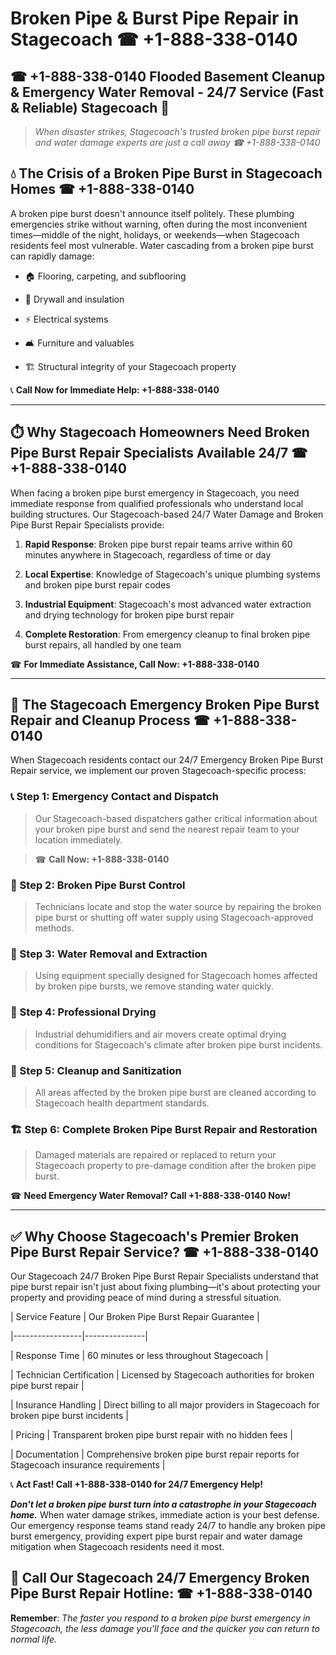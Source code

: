 # Broken Pipe & Burst Pipe Repair in Stagecoach ☎ +1-888-338-0140  
## ☎ +1-888-338-0140 Flooded Basement Cleanup & Emergency Water Removal - 24/7 Service (Fast & Reliable) Stagecoach 🚨  

> *When disaster strikes, Stagecoach's trusted broken pipe burst repair and water damage experts are just a call away ☎ +1-888-338-0140*  

## 💧 The Crisis of a Broken Pipe Burst in Stagecoach Homes ☎ +1-888-338-0140  

A broken pipe burst doesn't announce itself politely. These plumbing emergencies strike without warning, often during the most inconvenient times—middle of the night, holidays, or weekends—when Stagecoach residents feel most vulnerable. Water cascading from a broken pipe burst can rapidly damage:  

* 🏠 Flooring, carpeting, and subflooring  
* 🧱 Drywall and insulation  
* ⚡ Electrical systems  
* 🛋️ Furniture and valuables  
* 🏗️ Structural integrity of your Stagecoach property  

📞 **Call Now for Immediate Help: +1-888-338-0140**  

---  

## ⏱️ Why Stagecoach Homeowners Need Broken Pipe Burst Repair Specialists Available 24/7 ☎ +1-888-338-0140  

When facing a broken pipe burst emergency in Stagecoach, you need immediate response from qualified professionals who understand local building structures. Our Stagecoach-based 24/7 Water Damage and Broken Pipe Burst Repair Specialists provide:  

1. **Rapid Response**: Broken pipe burst repair teams arrive within 60 minutes anywhere in Stagecoach, regardless of time or day  
2. **Local Expertise**: Knowledge of Stagecoach's unique plumbing systems and broken pipe burst repair codes  
3. **Industrial Equipment**: Stagecoach's most advanced water extraction and drying technology for broken pipe burst repair  
4. **Complete Restoration**: From emergency cleanup to final broken pipe burst repairs, all handled by one team  

☎ **For Immediate Assistance, Call Now: +1-888-338-0140**  

---  

## 🔧 The Stagecoach Emergency Broken Pipe Burst Repair and Cleanup Process ☎ +1-888-338-0140  

When Stagecoach residents contact our 24/7 Emergency Broken Pipe Burst Repair service, we implement our proven Stagecoach-specific process:  

### 📞 Step 1: Emergency Contact and Dispatch  
> Our Stagecoach-based dispatchers gather critical information about your broken pipe burst and send the nearest repair team to your location immediately.  
> ☎ **Call Now: +1-888-338-0140**  

### 🚿 Step 2: Broken Pipe Burst Control  
> Technicians locate and stop the water source by repairing the broken pipe burst or shutting off water supply using Stagecoach-approved methods.  

### 🌊 Step 3: Water Removal and Extraction  
> Using equipment specially designed for Stagecoach homes affected by broken pipe bursts, we remove standing water quickly.  

### 💨 Step 4: Professional Drying  
> Industrial dehumidifiers and air movers create optimal drying conditions for Stagecoach's climate after broken pipe burst incidents.  

### 🧼 Step 5: Cleanup and Sanitization  
> All areas affected by the broken pipe burst are cleaned according to Stagecoach health department standards.  

### 🏗️ Step 6: Complete Broken Pipe Burst Repair and Restoration  
> Damaged materials are repaired or replaced to return your Stagecoach property to pre-damage condition after the broken pipe burst.  

☎ **Need Emergency Water Removal? Call +1-888-338-0140 Now!**  

---  

## ✅ Why Choose Stagecoach's Premier Broken Pipe Burst Repair Service? ☎ +1-888-338-0140  

Our Stagecoach 24/7 Broken Pipe Burst Repair Specialists understand that pipe burst repair isn't just about fixing plumbing—it's about protecting your property and providing peace of mind during a stressful situation.  

| Service Feature | Our Broken Pipe Burst Repair Guarantee |  
|-----------------|---------------|  
| Response Time | 60 minutes or less throughout Stagecoach |  
| Technician Certification | Licensed by Stagecoach authorities for broken pipe burst repair |  
| Insurance Handling | Direct billing to all major providers in Stagecoach for broken pipe burst incidents |  
| Pricing | Transparent broken pipe burst repair with no hidden fees |  
| Documentation | Comprehensive broken pipe burst repair reports for Stagecoach insurance requirements |  

📞 **Act Fast! Call +1-888-338-0140 for 24/7 Emergency Help!**  

***Don't let a broken pipe burst turn into a catastrophe in your Stagecoach home.*** When water damage strikes, immediate action is your best defense. Our emergency response teams stand ready 24/7 to handle any broken pipe burst emergency, providing expert pipe burst repair and water damage mitigation when Stagecoach residents need it most.  

## 📱 Call Our Stagecoach 24/7 Emergency Broken Pipe Burst Repair Hotline: ☎ +1-888-338-0140  

**Remember**: *The faster you respond to a broken pipe burst emergency in Stagecoach, the less damage you'll face and the quicker you can return to normal life.*